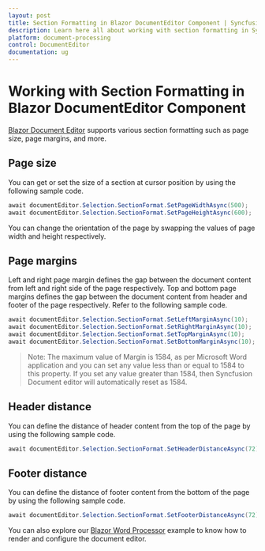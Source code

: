 ```yaml
---
layout: post
title: Section Formatting in Blazor DocumentEditor Component | Syncfusion
description: Learn here all about working with section formatting in Syncfusion Blazor DocumentEditor component and more.
platform: document-processing
control: DocumentEditor
documentation: ug
---
```


# Working with Section Formatting in Blazor DocumentEditor Component

[Blazor Document Editor](https://www.syncfusion.com/blazor-components/blazor-word-processor) supports various section formatting such as page size, page margins, and more.

## Page size

You can get or set the size of a section at cursor position by using the following sample code.

```csharp
await documentEditor.Selection.SectionFormat.SetPageWidthAsync(500);
await documentEditor.Selection.SectionFormat.SetPageHeightAsync(600);
```

You can change the orientation of the page by swapping the values of page width and height respectively.

## Page margins

Left and right page margin defines the gap between the document content from left and right side of the page respectively. Top and bottom page margins defines the gap between the document content from header and footer of the page respectively.
Refer to the following sample code.

```csharp
await documentEditor.Selection.SectionFormat.SetLeftMarginAsync(10);
await documentEditor.Selection.SectionFormat.SetRightMarginAsync(10);
await documentEditor.Selection.SectionFormat.SetTopMarginAsync(10);
await documentEditor.Selection.SectionFormat.SetBottomMarginAsync(10);
```

>Note: The maximum value of Margin is 1584, as per Microsoft Word application and you can set any value less than or equal to 1584 to this property. If you set any value greater than 1584, then Syncfusion Document editor will automatically reset as 1584.

## Header distance

You can define the distance of header content from the top of the page by using the following sample code.

```csharp
await documentEditor.Selection.SectionFormat.SetHeaderDistanceAsync(72);
```

## Footer distance

You can define the distance of footer content from the bottom of the page by using the following sample code.

```csharp
await documentEditor.Selection.SectionFormat.SetFooterDistanceAsync(72);
```

You can also explore our [Blazor Word Processor](https://blazor.syncfusion.com/demos/document-editor/default-functionalities) example to know how to render and configure the document editor.
